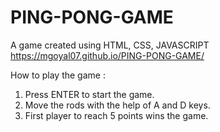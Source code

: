 # PING-PONG-GAME
A game created using HTML, CSS, JAVASCRIPT
https://mgoyal07.github.io/PING-PONG-GAME/

How to play the game :
1. Press ENTER to start the game.
2. Move the rods with the help of A and D keys.
3. First player to reach 5 points wins the game.
